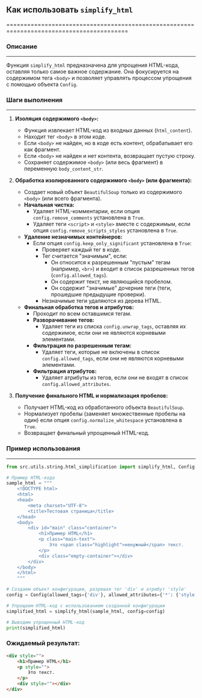 ## Как использовать `simplify_html`

=========================================================================================

### Описание

-------------------------

Функция `simplify_html` предназначена для упрощения HTML-кода, оставляя только 
самое важное содержание. Она фокусируется на содержимом тега `<body>` и позволяет 
управлять процессом упрощения с помощью объекта `Config`.

### Шаги выполнения

-------------------------

1. **Изоляция содержимого `<body>`:** 
    - Функция извлекает HTML-код из входных данных (`html_content`).
    - Находит тег `<body>` в этом коде.
    - Если `<body>` не найден, но в коде есть контент, обрабатывает его как фрагмент.
    - Если `<body>` не найден и нет контента, возвращает пустую строку.
    - Сохраняет содержимое `<body>` (или весь фрагмент) в переменную `body_content_str`.

2. **Обработка изолированного содержимого `<body>` (или фрагмента):**
    - Создает новый объект `BeautifulSoup` только из содержимого `<body>` (или всего фрагмента).
    - **Начальная чистка:**
        - Удаляет HTML-комментарии, если опция `config.remove_comments` установлена в `True`.
        - Удаляет теги `<script>` и `<style>` вместе с содержимым, если опция `config.remove_scripts_styles` установлена в `True`.
    - **Удаление незначимых контейнеров:**
        - Если опция `config.keep_only_significant` установлена в `True`:
            - Проверяет каждый тег в коде.
            - Тег считается "значимым", если:
                - Он относится к разрешенным "пустым" тегам (например, `<br>`) и входит в список разрешенных тегов (`config.allowed_tags`).
                - Он содержит текст, не являющийся пробелом.
                - Он содержит "значимые" дочерние теги (теги, прошедшие предыдущие проверки).
            - Незначимые теги удаляются из дерева HTML.
    - **Финальная обработка тегов и атрибутов:**
        - Проходит по всем оставшимся тегам.
        - **Разворачивание тегов:** 
            - Удаляет теги из списка `config.unwrap_tags`, оставляя их содержимое, если они не являются корневыми элементами.
        - **Фильтрация по разрешенным тегам:**
            - Удаляет теги, которые не включены в список `config.allowed_tags`, если они не являются корневыми элементами.
        - **Фильтрация атрибутов:**
            - Удаляет атрибуты из тегов, если они не входят в список `config.allowed_attributes`.

3. **Получение финального HTML и нормализация пробелов:**
    - Получает HTML-код из обработанного объекта `BeautifulSoup`.
    - Нормализует пробелы (заменяет множественные пробелы на один) если опция `config.normalize_whitespace` установлена в `True`.
    - Возвращает финальный упрощенный HTML-код.


### Пример использования

-------------------------

```python
from src.utils.string.html_simplification import simplify_html, Config

# Пример HTML-кода
sample_html = """
    <!DOCTYPE html>
    <html>
    <head>
        <meta charset="UTF-8">
        <title>Тестовая страница</title>
    </head>
    <body>
        <div id="main" class="container">
            <h1>Пример HTML</h1>
            <p class="main-text">
                Это <span class="highlight">ненужный</span> текст.
            </p>
            <div class="empty-container"></div>
        </div>
    </body>
    </html>
    """

# Создаем объект конфигурации, разрешая тег 'div' и атрибут 'style'
config = Config(allowed_tags={'div'}, allowed_attributes={'*': {'style'}})

# Упрощаем HTML-код с использованием созданной конфигурации
simplified_html = simplify_html(sample_html, config=config)

# Выводим упрощенный HTML-код
print(simplified_html)
```

### Ожидаемый результат:

```html
<div style="">
    <h1>Пример HTML</h1>
    <p style="">
        Это текст.
    </p>
    <div style=""></div>
</div>
```